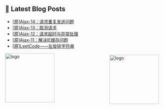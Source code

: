 ## 📕 Latest Blog Posts

<!-- BLOG-POST-LIST:START -->
- [[原]Ajax-14：请求重复发送问题](https://blog.csdn.net/sinat_41696687/article/details/114746135)
- [[原]Ajax-13：取消请求](https://blog.csdn.net/sinat_41696687/article/details/114730058)
- [[原]Ajax-12：请求超时与异常处理](https://blog.csdn.net/sinat_41696687/article/details/114729310)
- [[原]Ajax-11：解决IE缓存问题](https://blog.csdn.net/sinat_41696687/article/details/114728762)
- [[原]LeetCode——左旋转字符串](https://blog.csdn.net/sinat_41696687/article/details/114728106)
<!-- BLOG-POST-LIST:END -->
<img src="https://github-readme-stats.vercel.app/api?username=qq1120637483&show_icons=true" alt="logo" height="160" align="right" style="margin: 5px; margin-bottom: 20px;" />

<img src="https://github-profile-trophy.vercel.app/?username=qq1120637483&theme=flat&column=7" alt="logo" height="160" align="center" style="margin: auto; margin-bottom: 20px;" />


<!--
**qq1120637483/qq1120637483** is a ✨ _special_ ✨ repository because its `README.md` (this file) appears on your GitHub profile.

Here are some ideas to get you started:

- 🔭 I’m currently working on ...
- 🌱 I’m currently learning ...
- 👯 I’m looking to collaborate on ...
- 🤔 I’m looking for help with ...
- 💬 Ask me about ...
- 📫 How to reach me: ...
- 😄 Pronouns: ...
- ⚡ Fun fact: ...
-->
